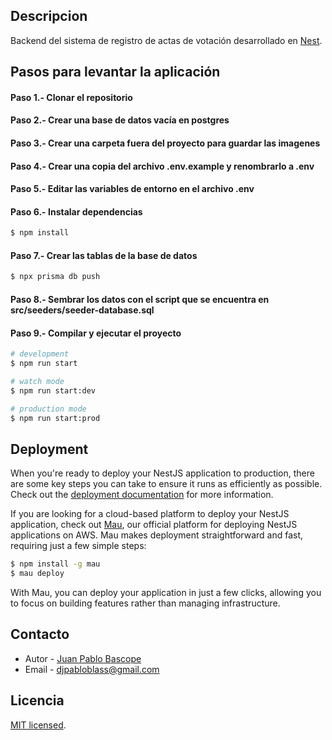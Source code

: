 ## Descripcion

Backend del sistema de registro de actas de votación desarrollado en [Nest](https://github.com/nestjs/nest).

## Pasos para levantar la aplicación

#### Paso 1.- Clonar el repositorio

#### Paso 2.- Crear una base de datos vacía en postgres

#### Paso 3.- Crear una carpeta fuera del proyecto para guardar las imagenes

#### Paso 4.- Crear una copia del archivo .env.example y renombrarlo a .env

#### Paso 5.- Editar las variables de entorno en el archivo .env

#### Paso 6.- Instalar dependencias

```bash
$ npm install
```

#### Paso 7.- Crear las tablas de la base de datos

```bash
$ npx prisma db push
```

#### Paso 8.- Sembrar los datos con el script que se encuentra en src/seeders/seeder-database.sql

#### Paso 9.- Compilar y ejecutar el proyecto

```bash
# development
$ npm run start

# watch mode
$ npm run start:dev

# production mode
$ npm run start:prod
```

## Deployment

When you're ready to deploy your NestJS application to production, there are some key steps you can take to ensure it runs as efficiently as possible. Check out the [deployment documentation](https://docs.nestjs.com/deployment) for more information.

If you are looking for a cloud-based platform to deploy your NestJS application, check out [Mau](https://mau.nestjs.com), our official platform for deploying NestJS applications on AWS. Mau makes deployment straightforward and fast, requiring just a few simple steps:

```bash
$ npm install -g mau
$ mau deploy
```

With Mau, you can deploy your application in just a few clicks, allowing you to focus on building features rather than managing infrastructure.

## Contacto

- Autor - [Juan Pablo Bascope](https://twitter.com/kammysliwiec)
- Email - djpabloblass@gmail.com

## Licencia

[MIT licensed](https://github.com/nestjs/nest/blob/master/LICENSE).
